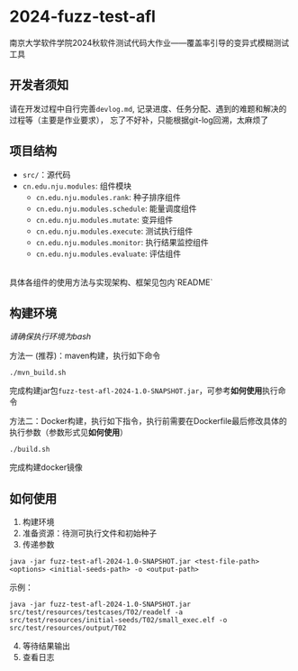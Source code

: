 # 2024-fuzz-test-afl
南京大学软件学院2024秋软件测试代码大作业——覆盖率引导的变异式模糊测试工具

## 开发者须知
请在开发过程中自行完善`devlog.md`, 记录进度、任务分配、遇到的难题和解决的过程等（主要是作业要求），
忘了不好补，只能根据git-log回溯，太麻烦了

## 项目结构
- `src/`：源代码
- `cn.edu.nju.modules`: 组件模块
  - `cn.edu.nju.modules.rank`: 种子排序组件
  - `cn.edu.nju.modules.schedule`: 能量调度组件
  - `cn.edu.nju.modules.mutate`: 变异组件
  - `cn.edu.nju.modules.execute`: 测试执行组件
  - `cn.edu.nju.modules.monitor`: 执行结果监控组件
  - `cn.edu.nju.modules.evaluate`: 评估组件
<br>
具体各组件的使用方法与实现架构、框架见包内`README`

## 构建环境
*请确保执行环境为bash*

方法一 (推荐)：maven构建，执行如下命令
```shell
./mvn_build.sh
```
完成构建jar包`fuzz-test-afl-2024-1.0-SNAPSHOT.jar`，可参考**如何使用**执行命令

方法二：Docker构建，执行如下指令，执行前需要在Dockerfile最后修改具体的执行参数（参数形式见**如何使用**）
```shell
./build.sh
```  
完成构建docker镜像

## 如何使用
1. 构建环境
2. 准备资源：待测可执行文件和初始种子
3. 传递参数
```shell
java -jar fuzz-test-afl-2024-1.0-SNAPSHOT.jar <test-file-path> <options> <initial-seeds-path> -o <output-path>
```
示例：
```shell
java -jar fuzz-test-afl-2024-1.0-SNAPSHOT.jar src/test/resources/testcases/T02/readelf -a src/test/resources/initial-seeds/T02/small_exec.elf -o src/test/resources/output/T02
```
4. 等待结果输出
5. 查看日志
